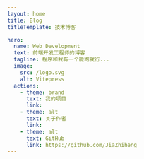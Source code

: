 ```yaml
---
layout: home
title: Blog
titleTemplate: 技术博客

hero:
  name: Web Development
  text: 前端开发工程师的博客
  tagline: 程序和我有一个能跑就行...
  image:
    src: /logo.svg
    alt: Vitepress
  actions:
    - theme: brand
      text: 我的项目
      link: 
    - theme: alt
      text: 关于作者
      link: 
    - theme: alt
      text: GitHub
      link: https://github.com/JiaZhiheng
---
```


<Home/>



